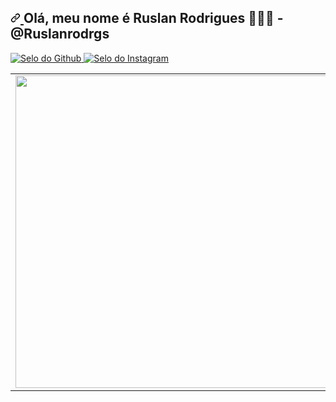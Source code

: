 <div class="Box mt-4">
  <div class="Box-body p-4">
    <div class="d-flex flex-justify-between">
      <div class="text-mono text-small mb-3">
        <!-- Conteúdo anterior estava vazio, insira o que desejar aqui -->
      </div>
    </div>
    <article class="markdown-body entry-content container-lg f5" itemprop="text">
      <h1 dir="auto">
        <a id="user-content--hi-im-arthur----guiadevbrasil-" class="anchor" aria-hidden="true" tabindex="-1" href="#-hi-im-arthur----guiadevbrasil-">
          <svg class="octicon octicon-link" viewBox="0 0 16 16" version="1.1" width="16" height="16" aria-hidden="true">
            <path d="m7.775 3.275 1.25-1.25a3.5 3.5 0 1 1 4.95 4.95l-2.5 2.5a3.5 3.5 0 0 1-4.95 0 .751.751 0 0 1 .018-1.042.751.751 0 0 1 1.042-.018 1.998 1.998 0 0 0 2.83 0l2.5-2.5a2.002 2.002 0 0 0-2.83-2.83l-1.25 1.25a.751.751 0 0 1-1.042-.018.751.751 0 0 1-.018-1.042Zm-4.69 9.64a1.998 1.998 0 0 0 2.83 0l1.25-1.25a.751.751 0 0 1 1.042.018.751.751 0 0 1 .018 1.042l-1.25 1.25a3.5 3.5 0 1 1-4.95-4.95l2.5-2.5a3.5 3.5 0 0 1 4.95 0 .751.751 0 0 1-.018 1.042.751.751 0 0 1-1.042.018 1.998 1.998 0 0 0-2.83 0l-2.5 2.5a1.998 1.998 0 0 0 0 2.83Z"></path>
          </svg>
        </a>
        <font style="vertical-align: inherit;"><font style="vertical-align: inherit;">Olá, meu nome é Ruslan Rodrigues  👨🏻&zwj;💻 - @Ruslanrodrgs</font></font>
      </h1>
      <p dir="auto">
        <a href="https://www.facebook.com/Ruslan Rodrigues/" rel="nofollow">
          <img src="https://camo.githubusercontent.com/8a80d8b372c06cd3ff9e8d3684376096d05a09bd8d38915c59b735e9436e6548/68747470733a2f2f696d672e736869656c64732e696f2f62616467652f2d46616365626f6f6b2d626c75653f7374796c653d666f722d7468652d6261646765266c6f676f3d46616365626f6f6b266c6f676f436f6c6f723d7768697465266c696e6b3d68747470733a2f2f6769746875622e636f6d2f61727468757273706b" alt="Selo do Github" data-canonical-src="https://img.shields.io/badge/-Facebook-blue?style=for-the-badge&amp;logo=Facebook&amp;logoColor=white&amp;link=https://github.com/arthurspk" style="max-width: 100%;">
        </a>
        <a href="https://www.instagram.com/ruslanrodrigs/" rel="nofollow">
          <img src="https://camo.githubusercontent.com/b3d4671768bd0f9b6c8f410a25a96e0c5a4d135208d8910461e986f97e7985ab/68747470733a2f2f696d672e736869656c64732e696f2f62616467652f496e7374616772616d2d4534343035463f7374796c653d666f722d7468652d6261646765266c6f676f3d696e7374616772616d266c6f676f436f6c6f723d7768697465" alt="Selo do Instagram" data-canonical-src="https://img.shields.io/badge/Instagram-E4405F?style=for-the-badge&amp;logo=instagram&amp;logoColor=white" style="max-width: 100%;">
        </a>
      </p>
      <table border="0" cellspacing="0" cellpadding="0">
        <tbody>
          <tr>
            <td>
              <a target="_blank" rel="noopener noreferrer nofollow" href="https://camo.githubusercontent.com/c9deaca1ea1a128ae1bd941af0cc5eb866b432de09e1105928199fb0c61848d9/68747470733a2f2f692e696d6775722e636f6d2f625878496772642e706e67">
                <img width="500" src="https://viuso.com.br/wp-content/uploads/2019/08/Vantagens-e-desvantagens-da-Linguagem-PHP.jpg" data-canonical-src="https://i.imgur.com/bXxIgrd.png" style="max-width: 100%;">
              </a>
            </td>
            <td>
             
- 👋 Hi, I’m @RuslanRodrigues
- 👀 I’m interested in PHP, JavaScript, SQL, MySQL, HTML, CSS,Bootstrap, Git.
- 🌱 Tenho conhecimentos em: PHP, JavaScript, SQL, MySQL, HTML, CSS,Bootstrap, Git.
- 💞️ I’m looking to collaborate on ..
- 📫 <a href="mailto:ruslanferre.rodrigues96@gmail.com">How to reach me ...</a>



    




